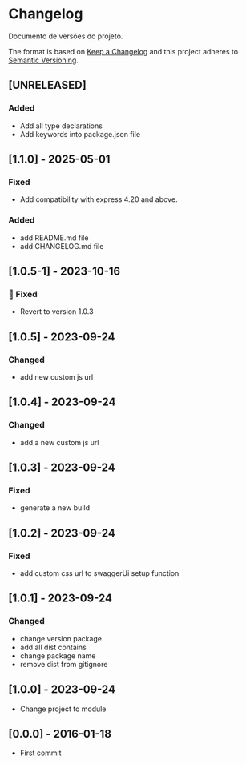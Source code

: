 # Changelog

Documento de versões do projeto.

The format is based on [Keep a Changelog](http://keepachangelog.com/en/1.0.0/)
and this project adheres to [Semantic Versioning](http://semver.org/spec/v2.0.0.html).

<!--
## [UNRELEASED]
### Added
### Changed
### Deprecated
### Removed
### Fixed
### Security
### Dev
-->

## [UNRELEASED]

### Added

- Add all type declarations
- Add keywords into package.json file

## [1.1.0] - 2025-05-01

### Fixed

- Add compatibility with express 4.20 and above.

### Added

- add README.md file
- add CHANGELOG.md file

## [1.0.5-1] - 2023-10-16

### 🐛 Fixed

- Revert to version 1.0.3

## [1.0.5] - 2023-09-24

### Changed

- add new custom js url

## [1.0.4] - 2023-09-24

### Changed

- add a new custom js url

## [1.0.3] - 2023-09-24

### Fixed

- generate a new build

## [1.0.2] - 2023-09-24

### Fixed

- add custom css url to swaggerUi setup function

## [1.0.1] - 2023-09-24

### Changed

- change version package
- add all dist contains
- change package name
- remove dist from gitignore

## [1.0.0] - 2023-09-24

- Change project to module

## [0.0.0] - 2016-01-18

- First commit
